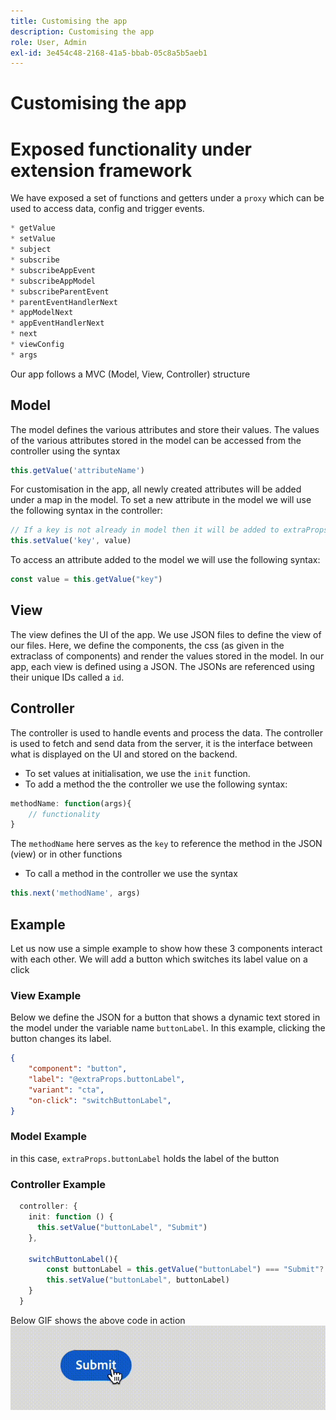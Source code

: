 ```yaml
---
title: Customising the app
description: Customising the app
role: User, Admin
exl-id: 3e454c48-2168-41a5-bbab-05c8a5b5aeb1
---
```

# Customising the app

# Exposed functionality under extension framework

We have exposed a set of functions and getters under a `proxy` which can be used to access data, config and trigger events.

```typescript
* getValue
* setValue
* subject
* subscribe
* subscribeAppEvent
* subscribeAppModel
* subscribeParentEvent
* parentEventHandlerNext
* appModelNext 
* appEventHandlerNext
* next
* viewConfig
* args
```

Our app follows a MVC (Model, View, Controller) structure

## Model

The model defines the various attributes and store their values. The values of the various attributes stored in the model can be accessed from the controller using the syntax

```typescript
this.getValue('attributeName')
```

For customisation in the app, all newly created attributes will be added under a map in the model.
To set a new attribute in the model we will use the following syntax in the controller:

```typescript
// If a key is not already in model then it will be added to extraProps
this.setValue('key', value)
```

To access an attribute added to the model we will use the following syntax:

```typescript
const value = this.getValue("key")
```

## View

The view defines the UI of the app. We use JSON files to define the view of our files. Here, we define the components, the css (as given in the extraclass of components) and render the values stored in the model.
In our app, each view is defined using a JSON. The JSONs are referenced using their unique IDs called a `id`.

## Controller

The controller is used to handle events and process the data. The controller is used to fetch and send data from the server, it is the interface between what is displayed on the UI and stored on the backend.

- To set values at initialisation, we use the `init` function.
- To add a method the the controller we use the following syntax:

```typescript
methodName: function(args){
    // functionality
}
```

The `methodName` here serves as the `key` to reference the method in the JSON (view) or in other functions

- To call a method in the controller we use the syntax

```typescript
this.next('methodName', args)
```

## Example

Let us now use a simple example to show how these 3 components interact with each other.
We will add a button which switches its label value on a click

### View Example

Below we define the JSON for a button that shows a dynamic text stored in the model under the variable name `buttonLabel`.
In this example, clicking the button changes its label.

```JSON
{
    "component": "button",
    "label": "@extraProps.buttonLabel",
    "variant": "cta",
    "on-click": "switchButtonLabel",
}
```

### Model Example

in this case, `extraProps.buttonLabel` holds the label of the button

### Controller Example

```typescript
  controller: {
    init: function () {
      this.setValue("buttonLabel", "Submit")
    },

    switchButtonLabel(){
        const buttonLabel = this.getValue("buttonLabel") === "Submit"? "Cancel" : "Submit"
        this.setValue("buttonLabel", buttonLabel)
    }
  }
```

Below GIF shows the above code in action
![basic_customisation](imgs/basic_customisation.gif "Basic customisation button")
